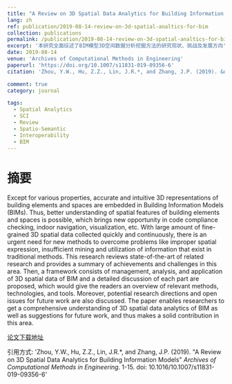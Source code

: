 ```yaml
---
title: "A Review on 3D Spatial Data Analytics for Building Information Models"
lang: zh
ref: publication/2019-08-14-review-on-3d-spatial-analtics-for-bim
collection: publications
permalink: /publication/2019-08-14-review-on-3d-spatial-analtics-for-bim
excerpt: '本研究全面综述了BIM模型3D空间数据分析挖掘方法的研究现状、挑战及发展方向'
date: 2019-08-14
venue: 'Archives of Computational Methods in Engineering'
paperurl: 'https://doi.org/10.1007/s11831-019-09356-6'
citation: 'Zhou, Y.W., Hu, Z.Z., Lin, J.R.*, and Zhang, J.P. (2019). &quot;A Review on 3D Spatial Data Analytics for Building Information Models&quot; <i>Archives of Computational Methods in Engineering</i>. 1-15. doi: 10.1016/10.1007/s11831-019-09356-6'

comment: true
category: journal

tags: 
  - Spatial Analytics
  - SCI
  - Review
  - Spatio-Semantic
  - Interoperability
  - BIM
---
```



摘要
====

Except for various properties, accurate and intuitive 3D representations of building elements and spaces are embedded in Building Information Models (BIMs). Thus, better understanding of spatial features of building elements and spaces is possible, which brings new opportunity in code compliance checking, indoor navigation, visualization, etc. With large amount of fine-grained 3D spatial data collected quickly and continuously, there is an urgent need for new methods to overcome problems like improper spatial expression, insufficient mining and utilization of information that exist in traditional methods. This research reviews state-of-the-art of related research and provides a summary of achievements and challenges in this area. Then, a framework consists of management, analysis, and application of 3D spatial data of BIM and a detailed discussion of each part are proposed, which would give the readers an overview of relevant methods, technologies, and tools. Moreover, potential research directions and open issues for future work are also discussed. The paper enables researchers to get a comprehensive understanding of 3D spatial data analytics of BIM as well as suggestions for future work, and thus makes a solid contribution in this area.

[论文下载地址](https://rdcu.be/bOOve)

引用方式: 'Zhou, Y.W., Hu, Z.Z., Lin, J.R.*, and Zhang, J.P. (2019). &quot;A Review on 3D Spatial Data Analytics for Building Information Models&quot; <i>Archives of Computational Methods in Engineering</i>. 1-15. doi: 10.1016/10.1007/s11831-019-09356-6'